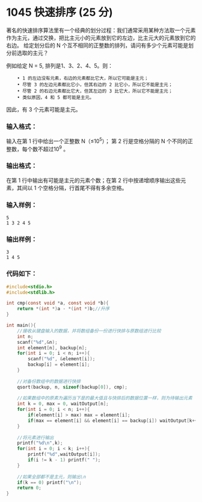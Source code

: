 # 1045 快速排序 (25 分)
著名的快速排序算法里有一个经典的划分过程：我们通常采用某种方法取一个元素作为主元，通过交换，把比主元小的元素放到它的左边，比主元大的元素放到它的右边。 给定划分后的 N 个互不相同的正整数的排列，请问有多少个元素可能是划分前选取的主元？

例如给定 N = 5, 排列是1、3、2、4、5。则：
```
	• 1 的左边没有元素，右边的元素都比它大，所以它可能是主元；
	• 尽管 3 的左边元素都比它小，但其右边的 2 比它小，所以它不能是主元；
	• 尽管 2 的右边元素都比它大，但其左边的 3 比它大，所以它不能是主元；
	• 类似原因，4 和 5 都可能是主元。
```
因此，有 3 个元素可能是主元。
### 输入格式：
输入在第 1 行中给出一个正整数 N（≤$10^5$）； 第 2 行是空格分隔的 N 个不同的正整数，每个数不超过$10^9$  。
### 输出格式：
在第 1 行中输出有可能是主元的元素个数；在第 2 行中按递增顺序输出这些元素，其间以 1 个空格分隔，行首尾不得有多余空格。
### 输入样例：
```
5
1 3 2 4 5
```
### 输出样例：
```
3
1 4 5
```
### 代码如下：
```c
#include<stdio.h>
#include<stdlib.h>

int cmp(const void *a, const void *b){
    return *(int *)a - *(int *)b;//升序 
}

int main(){
    //接收从键盘输入的数据，并将数组备份一份进行快排与原数组进行比较 
    int n;
    scanf("%d",&n);
    int element[n], backup[n];
    for(int i = 0; i < n; i++){
        scanf("%d", &element[i]);
        backup[i] = element[i];
    }
    
    //对备份数组中的数据进行快排 
    qsort(backup, n, sizeof(backup[0]), cmp);
    
    //如果数组中的原素为遍历当下是的最大值且与快排后的数据位置一样，则为待输出元素 
    int k = 0, max = 0, waitOutput[n];
    for(int i = 0; i < n; i++){
        if(element[i] > max) max = element[i];
        if(max == element[i] && element[i] == backup[i]) waitOutput[k++] = backup[i];
    }
    
    //将元素进行输出 
    printf("%d\n",k);
    for(int i = 0; i < k; i++){
        printf("%d",waitOutput[i]);
        if(i != k - 1) printf(" ");
    }
    
    //如果全部都不是主元，则输出\n 
    if(k == 0) printf("\n");
    return 0;
} 
```